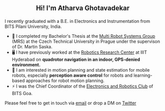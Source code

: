 <h2>
<p align = "center">
Hi! I'm Atharva Ghotavadekar
</p>
</h2>

I recently graduated with a B.E. in Electronics and Instrumentation from BITS Pilani University, India.
- 🤖 I completed my Bachelor's Thesis at the [Multi Robot Systems Group](https://mrs.felk.cvut.cz/) (MRS) at the Czech Technical University in Prague under the supervison of Dr. Martin Saska.
- 🖥️ I have previously worked at the [Robotics Research Center](https://robotics.iiit.ac.in/) at IIIT Hyderabad on **quadrotor navigation in an indoor, GPS-denied environment.**<br>
- 🦾 I am interested in motion planning and state estimation for mobile robots, especially **perception aware control** for robots and learning-based approaches for robot motion planning.<br>
- ⚡ I was the Chief Coordinator of the [Electronics and Robotics Club](https://erc-bpgc.github.io/) of BITS Goa.

Please feel free to get in touch via [email](mailto:atharvagh1@gmail.com) or drop a DM on [Twitter](https://twitter.com/atharva_g05)
<!--
**Atharva-05/Atharva-05** is a ✨ _special_ ✨ repository because its `README.md` (this file) appears on your GitHub profile.

Here are some ideas to get you started:

- 🔭 I’m currently working on ...
- 🌱 I’m currently learning ...
- 👯 I’m looking to collaborate on ...
- 🤔 I’m looking for help with ...
- 💬 Ask me about ...
- 📫 How to reach me: ...
- 😄 Pronouns: ...
- ⚡ Fun fact: ...
-->
